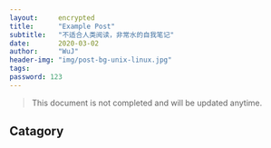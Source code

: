 ```yaml
---
layout:     encrypted
title:      "Example Post"
subtitle:   "不适合人类阅读，非常水的自我笔记"
date:       2020-03-02
author:     "WuJ"
header-img: "img/post-bg-unix-linux.jpg"
tags:
password: 123
---
```


> This document is not completed and will be updated anytime.


## Catagory

